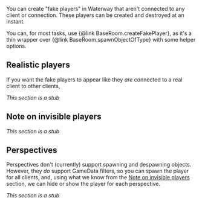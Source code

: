 You can create "fake players" in Waterway that aren't connected to any client or connection. These players can be created and destroyed at an instant.

You can, for most tasks, use {@link BaseRoom.createFakePlayer}, as it's a thin wrapper over {@link BaseRoom.spawnObjectOfType} with some helper options.

## Realistic players
If you want the fake players to appear like they _are_ connected to a real client to other clients,

_This section is a stub_

## Note on invisible players
_This section is a stub_

## Perspectives
Perspectives don't (currently) support spawning and despawning objects. However, they _do_ support GameData filters, so you can spawn the player for all clients, and, using what we know from the [Note on invisible players](#note-on-invisible-players) section, we can hide or show the player for each perspective.

_This section is a stub_

